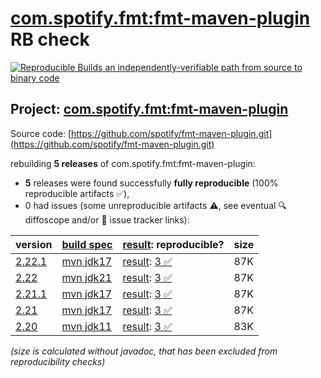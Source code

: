 [com.spotify.fmt:fmt-maven-plugin](https://central.sonatype.com/artifact/com.spotify.fmt/fmt-maven-plugin/versions) RB check
=======

[![Reproducible Builds](https://reproducible-builds.org/images/logos/rb.svg) an independently-verifiable path from source to binary code](https://reproducible-builds.org/)

## Project: [com.spotify.fmt:fmt-maven-plugin](https://central.sonatype.com/artifact/com.spotify.fmt/fmt-maven-plugin/versions)

Source code: [https://github.com/spotify/fmt-maven-plugin.git](https://github.com/spotify/fmt-maven-plugin.git)

rebuilding **5 releases** of com.spotify.fmt:fmt-maven-plugin:
- **5** releases were found successfully **fully reproducible** (100% reproducible artifacts :white_check_mark:),
- 0 had issues (some unreproducible artifacts :warning:, see eventual :mag: diffoscope and/or :memo: issue tracker links):

| version | [build spec](/BUILDSPEC.md) | [result](https://reproducible-builds.org/docs/jvm/): reproducible? | size |
| -- | --------- | ------ | -- |
| [2.22.1](https://central.sonatype.com/artifact/com.spotify.fmt/fmt-maven-plugin/2.22.1/pom) | [mvn jdk17](fmt-maven-plugin-2.22.1.buildspec) | [result](fmt-maven-plugin-2.22.1.buildinfo): [3 :white_check_mark: ](fmt-maven-plugin-2.22.1.buildcompare) | 87K |
| [2.22](https://central.sonatype.com/artifact/com.spotify.fmt/fmt-maven-plugin/2.22/pom) | [mvn jdk21](fmt-maven-plugin-2.22.buildspec) | [result](fmt-maven-plugin-2.22.buildinfo): [3 :white_check_mark: ](fmt-maven-plugin-2.22.buildcompare) | 87K |
| [2.21.1](https://central.sonatype.com/artifact/com.spotify.fmt/fmt-maven-plugin/2.21.1/pom) | [mvn jdk17](fmt-maven-plugin-2.21.1.buildspec) | [result](fmt-maven-plugin-2.21.1.buildinfo): [3 :white_check_mark: ](fmt-maven-plugin-2.21.1.buildcompare) | 87K |
| [2.21](https://central.sonatype.com/artifact/com.spotify.fmt/fmt-maven-plugin/2.21/pom) | [mvn jdk17](fmt-maven-plugin-2.21.buildspec) | [result](fmt-maven-plugin-2.21.buildinfo): [3 :white_check_mark: ](fmt-maven-plugin-2.21.buildcompare) | 87K |
| [2.20](https://central.sonatype.com/artifact/com.spotify.fmt/fmt-maven-plugin/2.20/pom) | [mvn jdk11](fmt-maven-plugin-2.20.buildspec) | [result](fmt-maven-plugin-2.20.buildinfo): [3 :white_check_mark: ](fmt-maven-plugin-2.20.buildcompare) | 83K |

<i>(size is calculated without javadoc, that has been excluded from reproducibility checks)</i>
